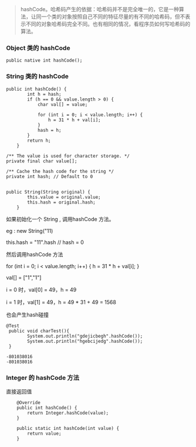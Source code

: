 
> hashCode。哈希码产生的依据：哈希码并不是完全唯一的，它是一种算法，让同一个类的对象按照自己不同的特征尽量的有不同的哈希码，但不表示不同的对象哈希码完全不同。也有相同的情况，看程序员如何写哈希码的算法。


### Object 类的 hashCode 
```
public native int hashCode();
```

### String 类的 hashCode
```
public int hashCode() {
        int h = hash;
        if (h == 0 && value.length > 0) {
            char val[] = value;

            for (int i = 0; i < value.length; i++) {
                h = 31 * h + val[i];
            }
            hash = h;
        }
        return h;
    }
```

```
/** The value is used for character storage. */
private final char value[];

/** Cache the hash code for the string */
private int hash; // Default to 0


public String(String original) {
        this.value = original.value;
        this.hash = original.hash;
    }
```

如果初始化一个 String  , 调用hashCode 方法。

eg : new String("11)

this.hash = "11".hash  // hash = 0

然后调用hashCode 方法

 for (int i = 0; i < value.length; i++) {
                h = 31 * h + val[i];
  }


val[] = ["1","1"]


i = 0  时，val[0] = 49，h = 49 

i = 1 时，val[1] = 49，h = 49 * 31 + 49 = 1568

也会产生hash碰撞

```
@Test
 public void charTest(){
        System.out.println("gdejicbegh".hashCode());
        System.out.println("hgebcijedg".hashCode());
 }

-801038016
-801038016
```
### Integer 的 hashCode 方法

直接返回值

```
    @Override
    public int hashCode() {
        return Integer.hashCode(value);
    }

    public static int hashCode(int value) {
        return value;
    }
```
